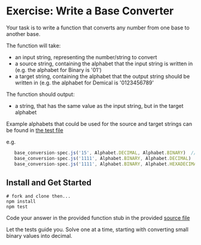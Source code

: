 # Exercise: Write a Base Converter

Your task is to write a function that converts any number from one base to another base.

The function will take:
  - an input string, representing the number/string to convert
  - a source string, containing the alphabet that the input string is written in 
    (e.g. the alphabet for Binary is '01')
  - a target string, containing the alphabet that the output string should be written in 
    (e.g. the alphabet for Demical is '0123456789'

The function should output:
  - a string, that has the same value as the input string, but in the target alphabet

Example alphabets that could be used for the source and target strings can be found in [the test file](test/base_conversion-spec.js)

e.g.

```js
   base_conversion-spec.js('15', Alphabet.DECIMAL, Alphabet.BINARY)  // should return '1111'
   base_conversion-spec.js('1111', Alphabet.BINARY, Alphabet.DECIMAL)  // should return '15'
   base_conversion-spec.js('1111', Alphabet.BINARY, Alphabet.HEXADECIMAL)  // should return 'F'
```

## Install and Get Started

```
# fork and clone then...
npm install
npm test
```

Code your answer in the provided function stub in the provided [source file](src/base_conversion.js)

Let the tests guide you.  Solve one at a time, starting with converting small binary values into decimal.

